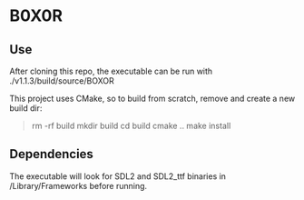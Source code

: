 # B0X0R

## Use

After cloning this repo, the executable can be run with ./v1.1.3/build/source/BOXOR

This project uses CMake, so to build from scratch, remove and create a new build dir:

> rm -rf build
> mkdir build
> cd build
> cmake ..
> make install

## Dependencies

The executable will look for SDL2 and SDL2_ttf binaries in /Library/Frameworks before running.

